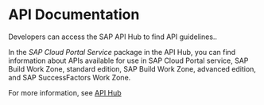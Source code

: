 <!-- loio5314dafdabf2480285a43ed2d303858c -->

# API Documentation

Developers can access the SAP API Hub to find API guidelines..



In the *SAP Cloud Portal Service* package in the API Hub, you can find information about APIs available for use in SAP Cloud Portal service, SAP Build Work Zone, standard edition, SAP Build Work Zone, advanced edition, and SAP SuccessFactors Work Zone.

For more information, see [API Hub](https://api.sap.com/package/SAPCLOUDPLATFORMPORTAL/overview)


